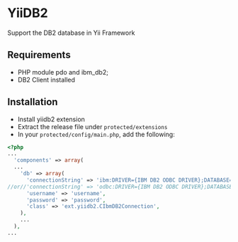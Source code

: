 YiiDB2
======

Support the DB2 database in Yii Framework

## Requirements
* PHP module pdo and ibm_db2;
* DB2 Client installed
 
## Installation
* Install yiidb2 extension
* Extract the release file under `protected/extensions`
* In your `protected/config/main.php`, add the following:

```php
<?php
...
  'components' => array(
  ...
    'db' => array(
      'connectionString' => 'ibm:DRIVER={IBM DB2 ODBC DRIVER};DATABASE=database;HOSTNAME=hostname;PORT=port;PROTOCOL=TCPIP;',
//or//'connectionString' => 'odbc:DRIVER={IBM DB2 ODBC DRIVER};DATABASE=database;HOSTNAME=hostname;PORT=port;PROTOCOL=TCPIP;',
      'username' => 'username',
      'password' => 'password',
      'class' => 'ext.yiidb2.CIbmDB2Connection',
    ),
    ...
  ),
...
```

